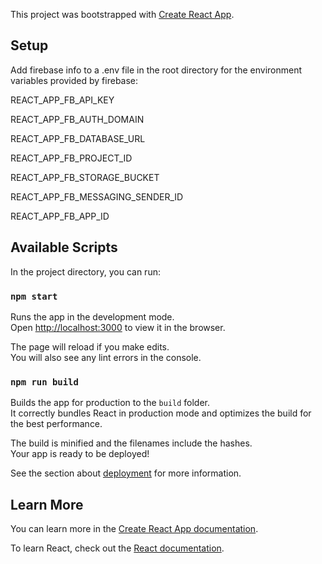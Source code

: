 This project was bootstrapped with [Create React App](https://github.com/facebook/create-react-app).

## Setup
Add firebase info to a .env file in the root directory for the environment variables provided by firebase:

REACT_APP_FB_API_KEY

REACT_APP_FB_AUTH_DOMAIN

REACT_APP_FB_DATABASE_URL

REACT_APP_FB_PROJECT_ID

REACT_APP_FB_STORAGE_BUCKET

REACT_APP_FB_MESSAGING_SENDER_ID

REACT_APP_FB_APP_ID

## Available Scripts

In the project directory, you can run:

### `npm start`

Runs the app in the development mode.<br />
Open [http://localhost:3000](http://localhost:3000) to view it in the browser.

The page will reload if you make edits.<br />
You will also see any lint errors in the console.

### `npm run build`

Builds the app for production to the `build` folder.<br />
It correctly bundles React in production mode and optimizes the build for the best performance.

The build is minified and the filenames include the hashes.<br />
Your app is ready to be deployed!

See the section about [deployment](https://facebook.github.io/create-react-app/docs/deployment) for more information.


## Learn More

You can learn more in the [Create React App documentation](https://facebook.github.io/create-react-app/docs/getting-started).

To learn React, check out the [React documentation](https://reactjs.org/).
